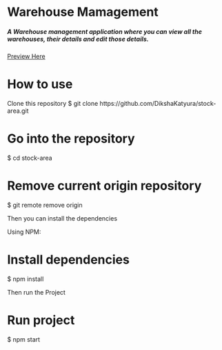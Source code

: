 <h1>Warehouse Mamagement</h1>

<h5>A Warehouse management application where you can view all the warehouses, their details and edit those details.</h5>

 <a href="https://gregarious-queijadas-505661.netlify.app/" target="_blank">Preview Here</a>

<h1>How to use</h1>
 Clone this repository
$ git clone https://github.com/DikshaKatyura/stock-area.git

<h1>Go into the repository</h1>
$ cd stock-area

<h1>Remove current origin repository</h1>
$ git remote remove origin

Then you can install the dependencies

Using NPM:
<h1>Install dependencies</h1>
$ npm install

Then run the Project
<h1>Run project</h1>
$ npm start
